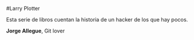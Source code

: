 #Larry Plotter

Esta serie de libros cuentan la historia de un hacker de los que hay pocos.

**Jorge Allegue**, Git lover

